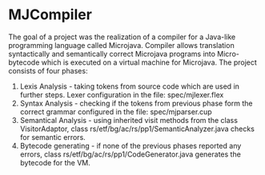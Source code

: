 # MJCompiler
The goal of a project was the realization of a compiler for a Java-like programming language called Microjava. Compiler allows translation syntactically and semantically correct Microjava programs into Micro-bytecode which is executed on a virtual machine for Microjava. 
The project consists of four phases: 
1. Lexis Analysis - taking tokens from source code which are used in further steps. Lexer configuration in the file: spec/mjlexer.flex
2. Syntax Analysis - checking if the tokens from previous phase form the correct grammar configured in the file: spec/mjparser.cup
3. Semantical Analysis - using inherited visit methods from the class VisitorAdaptor, class rs/etf/bg/ac/rs/pp1/SemanticAnalyzer.java checks for semantic errors.
4. Bytecode generating - if none of the previous phases reported any errors, class rs/etf/bg/ac/rs/pp1/CodeGenerator.java generates the bytecode for the VM.

